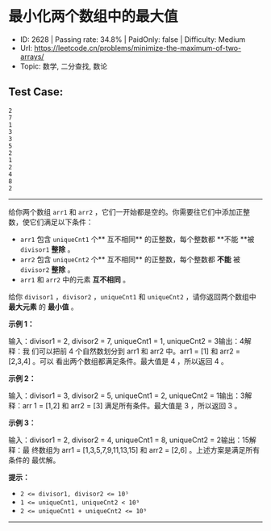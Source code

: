 # 最小化两个数组中的最大值                                                   

* ID: 2628    | Passing rate: 34.8% | PaidOnly: false  | Difficulty: Medium 
* Url: https://leetcode.cn/problems/minimize-the-maximum-of-two-arrays/ 
* Topic: 数学, 二分查找, 数论 

## Test Case: 
```
2
7
1
3
3
5
2
1
2
4
8
2
```



---
给你两个数组 `arr1` 和 `arr2`
，它们一开始都是空的。你需要往它们中添加正整数，使它们满足以下条件：

* `arr1` 包含 `uniqueCnt1` 个** 互不相同** 的正整数，每个整数都 **不能 **被
  `divisor1` **整除** 。
* `arr2` 包含 `uniqueCnt2` 个** 互不相同** 的正整数，每个整数都 **不能** 被
  `divisor2` **整除** 。
* `arr1` 和 `arr2` 中的元素 **互不相同** 。

给你 `divisor1` ，`divisor2` ，`uniqueCnt1` 和 `uniqueCnt2` ，请你返回两个数组中
**最大元素** 的 **最小值** 。


**示例 1：**

输入：divisor1 = 2, divisor2 = 7, uniqueCnt1 = 1, uniqueCnt2 = 3输出：4解释：我
们可以把前 4 个自然数划分到 arr1 和 arr2 中。arr1 = [1] 和 arr2 = [2,3,4] 。可以
看出两个数组都满足条件。最大值是 4 ，所以返回 4 。

**示例 2：**

输入：divisor1 = 3, divisor2 = 5, uniqueCnt1 = 2, uniqueCnt2 = 1输出：3解释：arr
1 = [1,2] 和 arr2 = [3] 满足所有条件。最大值是 3 ，所以返回 3 。

**示例 3：**

输入：divisor1 = 2, divisor2 = 4, uniqueCnt1 = 8, uniqueCnt2 = 2输出：15解释：最
终数组为 arr1 = [1,3,5,7,9,11,13,15] 和 arr2 = [2,6] 。上述方案是满足所有条件的
最优解。


**提示：**

* `2 <= divisor1, divisor2 <= 10⁵`
* `1 <= uniqueCnt1, uniqueCnt2 < 10⁹`
* `2 <= uniqueCnt1 + uniqueCnt2 <= 10⁹`

---